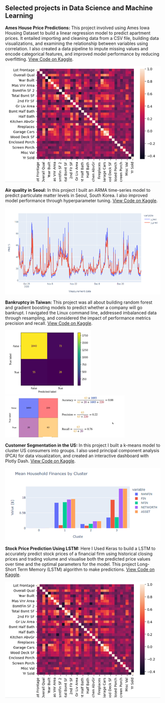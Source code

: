 ## Selected projects in Data Science and  Machine Learning 

**Ames House Price Predictions:** This project involved using Ames Iowa Housing Dataset to build a linear regression model to predict apartment prices. It entailed importing and cleaning data from a CSV file, building data visualizations, and examining the relationship between variables using correlation. I also created a data pipeline to impute missing values and encode categorical features, and improved model performance by reducing overfitting.
[View Code on Kaggle](https://www.kaggle.com/code/silasmatamanda/ames-house-price-predictions/).

<img src="images/df97.png?raw=true"/>


**Air quality in Seoul:** In this project I built an ARMA time-series model to predict particulate matter levels in Seoul, South Korea. I also improved model performance through hyperparameter tuning.
[View Code on Kaggle](https://www.kaggle.com/code/silasmatamanda/air-quality-time-series-seoul2/).

<img src="images/df24_ts.png?raw=true"/>


**Bankruptcy in Taiwan:** This project was all about building random forest and gradient boosting models to predict whether a company will go bankrupt. I navigated the Linux command line, addressed imbalanced data through resampling, and considered the impact of performance metrics precision and recall.
[View Code on Kaggle](https://www.kaggle.com/silasmatamanda/bankruptcy-in-taiwan/).

<img src="images/df21_confusion.png?raw=true"/><img src="images/df21_confusion2.png?raw=true"/>


**Customer Segmentation in the US:** In this project I built a k-means model to cluster US consumers into groups. I also used principal component analysis (PCA) for data visualization, and created an interactive dashboard with Plotly Dash.
[View Code on Kaggle](https://www.kaggle.com/code/silasmatamanda/us-customer-segmentation/).

<img src="images/df23_cluster.png?raw=true"/>


**Stock Price Prediction Using LSTM:** Here I Used Keras to build a LSTM to accurately predict stock prices of a financial firm using historical closing prices and trading volume and visualise both the predicted price values over time and the optimal parameters for the model. This project Long-Short Term Memory (LSTM)  algorithm to make predictions. 
[View Code on Kaggle](https://www.kaggle.com/silasmatamanda/stock-market-prediction-using-lstm/).

<img src="images/df97.png?raw=true"/>


